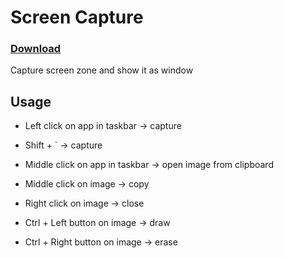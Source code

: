 # Screen Capture
### [Download](https://github.com/MixelTe/ScreenCapture/releases/download/v1.2/ScreenCapture.exe)
Capture screen zone and show it as window

## Usage

* Left click on app in taskbar -> capture
* Shift + ` -> capture

* Middle click on app in taskbar -> open image from clipboard
* Middle click on image -> copy
* Right click on image -> close
* Ctrl + Left button on image -> draw
* Ctrl + Right button on image -> erase